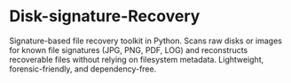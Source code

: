 # Disk-signature-Recovery
Signature-based file recovery toolkit in Python. Scans raw disks or images for known file signatures (JPG, PNG, PDF, LOG) and reconstructs recoverable files without relying on filesystem metadata. Lightweight, forensic-friendly, and dependency-free.

